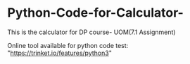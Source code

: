 # Python-Code-for-Calculator-
This is the calculator for DP course- UOM(7.1 Assignment)


Online tool available for python code test:
  "https://trinket.io/features/python3"
